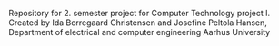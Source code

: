 Repository for 2. semester project for Computer Technology project I.
Created by Ida Borregaard Christensen and Josefine Peltola Hansen, Department of electrical and computer engineering Aarhus University
